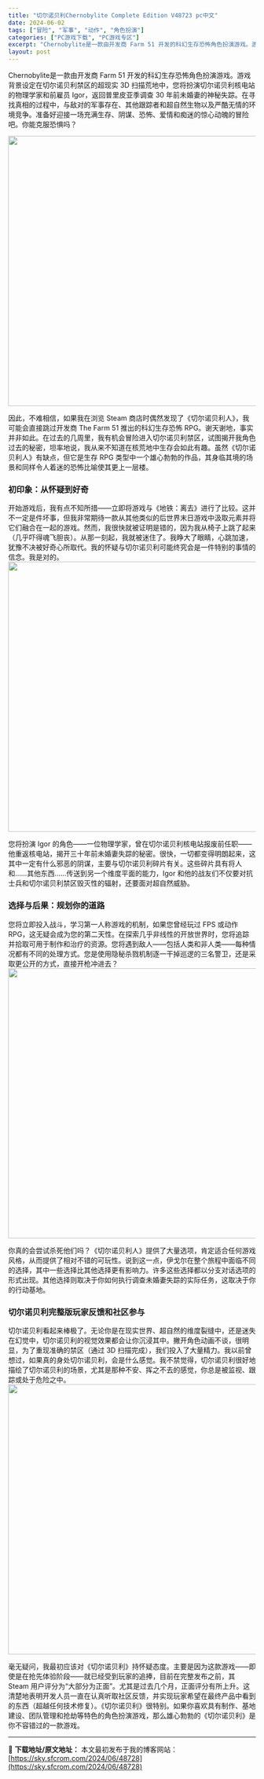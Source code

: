 ```yaml
---
title: "切尔诺贝利Chernobylite Complete Edition V48723 pc中文"
date: 2024-06-02
tags: ["冒险", "军事", "动作", "角色扮演"]
categories: ["PC游戏下载", "PC游戏专区"]
excerpt: "Chernobylite是一款由开发商 Farm 51 开发的科幻生存恐怖角色扮演游戏。游戏背景设定在切尔诺贝利禁区的超现实 3D 扫描荒地中，您将扮演切尔诺贝利核电站的物理学家和前雇员 Igor，返回普里皮亚季调查 30 年前未婚妻的神秘失踪。在寻找真相的过程中，与敌对的军事存在、其他跟踪者和超自&hellip;"
layout: post
---
```


Chernobylite是一款由开发商 Farm 51 开发的科幻生存恐怖角色扮演游戏。游戏背景设定在切尔诺贝利禁区的超现实 3D 扫描荒地中，您将扮演切尔诺贝利核电站的物理学家和前雇员 Igor，返回普里皮亚季调查 30 年前未婚妻的神秘失踪。在寻找真相的过程中，与敌对的军事存在、其他跟踪者和超自然生物以及严酷无情的环境竞争。准备好迎接一场充满生存、阴谋、恐怖、爱情和痴迷的惊心动魄的冒险吧。你能克服恐惧吗？

<img class="aligncenter size-full wp-image-48732" src="https://sky.sfcrom.com/wp-content/uploads/2024/06/20240602022632100.jpg" alt="" width="1000" height="550" />

<span>因此，不难相信，如果我在浏览 Steam 商店时偶然发现了《切尔诺贝利人》，我可能会直接跳过开发商 The Farm 51 推出的科幻生存恐怖 RPG。谢天谢地，事实并非如此。在过去的几周里，我有机会冒险进入切尔诺贝利禁区，试图揭开我角色过去的秘密，坦率地说，我从来不知道在核荒地中生存会如此有趣。虽然《切尔诺贝利人》有缺点，但它是生存 RPG 类型中一个雄心勃勃的作品，其身临其境的场景和同样令人着迷的恐怖比喻使其更上一层楼。</span>
<h3><span>初印象：从怀疑到好奇</span></h3>
<span>开始游戏后，我有点不知所措——立即将游戏与《地铁：离去》进行了比较。这并不一定是件坏事，但我非常期待一款从其他类似的后世界末日游戏中汲取元素并将它们融合在一起的游戏。然而，我很快就被证明是错的，因为我从椅子上跳了起来（几乎吓得魂飞胆丧）。从那一刻起，我就被迷住了。我睁大了眼睛，心跳加速，犹豫不决被好奇心所取代。我的怀疑与切尔诺贝利可能终究会是一件特别的事情的信念。我是对的。</span>

<img class="aligncenter size-full wp-image-48731" src="https://sky.sfcrom.com/wp-content/uploads/2024/06/2024060202263124.jpg" alt="" width="1000" height="550" />

您将扮演 Igor 的角色——一位物理学家，曾在切尔诺贝利核电站报废前任职——他重返核电站，揭开三十年前未婚妻失踪的秘密。很快，一切都变得明朗起来，这其中一定有什么邪恶的阴谋，主要与切尔诺贝利碎片有关。这些碎片具有将人和……其他东西……传送到另一个维度平面的能力，Igor 和他的战友们不仅要对抗士兵和切尔诺贝利禁区毁灭性的辐射，还要面对超自然威胁。
<h3>选择与后果：规划你的道路</h3>
<span>您将立即投入战斗，学习第一人称游戏的机制，如果您曾经玩过 FPS 或动作 RPG，这无疑会成为您的第二天性。在探索几乎非线性的开放世界时，您将追踪并拾取可用于制作和治疗的资源。您将遇到敌人——包括人类和非人类——每种情况都有不同的处理方式。您是使用隐秘杀戮机制逐一干掉巡逻的三名警卫，还是采取更公开的方式，直接开枪冲进去？</span>

<img class="aligncenter size-full wp-image-48730" src="https://sky.sfcrom.com/wp-content/uploads/2024/06/2024060202262858.jpg" alt="" width="1000" height="550" />

你真的会尝试杀死他们吗？《切尔诺贝利人》提供了大量选项，肯定适合任何游戏风格，从而提供了相对不错的可玩性。说到这一点，伊戈尔在整个旅程中面临不同的选择，其中一些选择比其他选择更有影响力。许多这些选择都以分支对话选项的形式出现。其他选择则取决于你如何执行调查未婚妻失踪的实际任务，这取决于你的行动基地。
<h3><span>切尔诺贝利完整版玩家反馈和社区参与</span></h3>
<span>切尔诺贝利看起来棒极了。无论你是在现实世界、超自然的维度裂缝中，还是迷失在幻觉中，切尔诺贝利的视觉效果都会让你沉浸其中。撇开角色动画不谈，很明显，为了重现准确的禁区（通过 3D 扫描完成），我们投入了大量精力。我以前曾想过，如果真的身处切尔诺贝利，会是什么感觉。我不禁觉得，切尔诺贝利很好地描绘了切尔诺贝利的场景，尤其是那种不安、挥之不去的感觉，你总是被监视、跟踪或处于危险之中。</span>

<img class="aligncenter size-full wp-image-48729" src="https://sky.sfcrom.com/wp-content/uploads/2024/06/2024060202262663.jpg" alt="" width="1000" height="550" />

毫无疑问，我最初应该对《切尔诺贝利》持怀疑态度。主要是因为这款游戏——即使是在抢先体验阶段——就已经受到玩家的追捧，目前在完整发布之前，其 Steam 用户评分为“大部分为正面”。尤其是过去几个月，正面评分有所上升。这清楚地表明开发人员一直在认真听取社区反馈，并实现玩家希望在最终产品中看到的东西（超越任何技术修复）。《切尔诺贝利》很特别。如果你喜欢具有制作、基地建设、团队管理和抢劫等特色的角色扮演游戏，那么雄心勃勃的《切尔诺贝利》是你不容错过的一款游戏。

---
📖 **下载地址/原文地址：** 本文最初发布于我的博客网站：[https://sky.sfcrom.com/2024/06/48728](https://sky.sfcrom.com/2024/06/48728)
